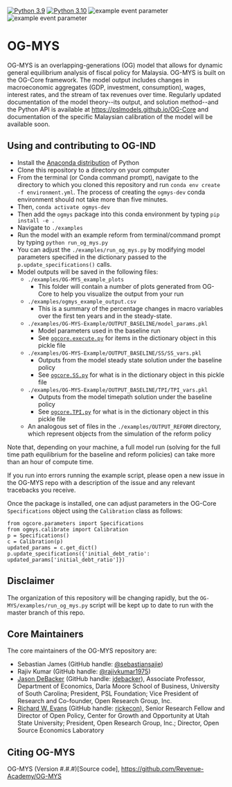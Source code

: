 [![Python 3.9](https://img.shields.io/badge/python-3.9-blue.svg)](https://www.python.org/downloads/release/python-3916/)
[![Python 3.10](https://img.shields.io/badge/python-3.10-blue.svg)](https://www.python.org/downloads/release/python-3108/)
![example event parameter](https://github.com/Revenue-Academy/OG-MYS/actions/workflows/build_and_test.yml/badge.svg?branch=main)
![example event parameter](https://github.com/Revenue-Academy/OG-MYS/actions/workflows/check_black.yml/badge.svg?branch=main)

# OG-MYS
OG-MYS is an overlapping-generations (OG) model that allows for dynamic general equilibrium analysis of fiscal policy for Malaysia. OG-MYS is built on the OG-Core framework. The model output includes changes in macroeconomic aggregates (GDP, investment, consumption), wages, interest rates, and the stream of tax revenues over time. Regularly updated documentation of the model theory--its output, and solution method--and the Python API is available at https://pslmodels.github.io/OG-Core and documentation of the specific Malaysian calibration of the model will be available soon.


## Using and contributing to OG-IND

* Install the [Anaconda distribution](https://www.anaconda.com/distribution/) of Python
* Clone this repository to a directory on your computer
* From the terminal (or Conda command prompt), navigate to the directory to which you cloned this repository and run `conda env create -f environment.yml`. The process of creating the `ogmys-dev` conda environment should not take more than five minutes.
* Then, `conda activate ogmys-dev`
* Then add the `ogmys` package into this conda environment by typing `pip install -e .`
* Navigate to `./examples`
* Run the model with an example reform from terminal/command prompt by typing `python run_og_mys.py`
* You can adjust the `./examples/run_og_mys.py` by modifying model parameters specified in the dictionary passed to the `p.update_specifications()` calls.
* Model outputs will be saved in the following files:
  * `./examples/OG-MYS_example_plots`
    * This folder will contain a number of plots generated from OG-Core to help you visualize the output from your run
  * `./examples/ogmys_example_output.csv`
    * This is a summary of the percentage changes in macro variables over the first ten years and in the steady-state.
  * `./examples/OG-MYS-Example/OUTPUT_BASELINE/model_params.pkl`
    * Model parameters used in the baseline run
    * See [`ogcore.execute.py`](https://github.com/PSLmodels/OG-Core/blob/master/ogcore/execute.py) for items in the dictionary object in this pickle file
  * `./examples/OG-MYS-Example/OUTPUT_BASELINE/SS/SS_vars.pkl`
    * Outputs from the model steady state solution under the baseline policy
    * See [`ogcore.SS.py`](https://github.com/PSLmodels/OG-Core/blob/master/ogcore/SS.py) for what is in the dictionary object in this pickle file
  * `./examples/OG-MYS-Example/OUTPUT_BASELINE/TPI/TPI_vars.pkl`
    * Outputs from the model timepath solution under the baseline policy
    * See [`ogcore.TPI.py`](https://github.com/PSLmodels/OG-Core/blob/master/ogcore/TPI.py) for what is in the dictionary object in this pickle file
  * An analogous set of files in the `./examples/OUTPUT_REFORM` directory, which represent objects from the simulation of the reform policy

Note that, depending on your machine, a full model run (solving for the full time path equilibrium for the baseline and reform policies) can take more than an hour of compute time.

If you run into errors running the example script, please open a new issue in the OG-MYS repo with a description of the issue and any relevant tracebacks you receive.

Once the package is installed, one can adjust parameters in the OG-Core `Specifications` object using the `Calibration` class as follows:

```
from ogcore.parameters import Specifications
from ogmys.calibrate import Calibration
p = Specifications()
c = Calibration(p)
updated_params = c.get_dict()
p.update_specifications({'initial_debt_ratio': updated_params['initial_debt_ratio']})
```

## Disclaimer
The organization of this repository will be changing rapidly, but the `OG-MYS/examples/run_og_mys.py` script will be kept up to date to run with the master branch of this repo.

## Core Maintainers

The core maintainers of the OG-MYS repository are:

* Sebastian James (GitHub handle: [@sebastiansajie](https://github.com/sebastiansajie))
* Rajiv Kumar (GitHub handle: [@rajivkumar1975](https://github.com/rajivkumar1975))
* [Jason DeBacker](https://www.jasondebacker.com/) (GitHub handle: [jdebacker](https://github.com/jdebacker)), Associate Professor, Department of Economics, Darla Moore School of Business, University of South Carolina; President, PSL Foundation; Vice President of Research and Co-founder, Open Research Group, Inc.
* [Richard W. Evans](https://sites.google.com/site/rickecon/) (GitHub handle: [rickecon](https://github.com/rickecon)), Senior Research Fellow and Director of Open Policy, Center for Growth and Opportunity at Utah State University; President, Open Research Group, Inc.; Director, Open Source Economics Laboratory

## Citing OG-MYS

OG-MYS (Version #.#.#)[Source code], https://github.com/Revenue-Academy/OG-MYS
